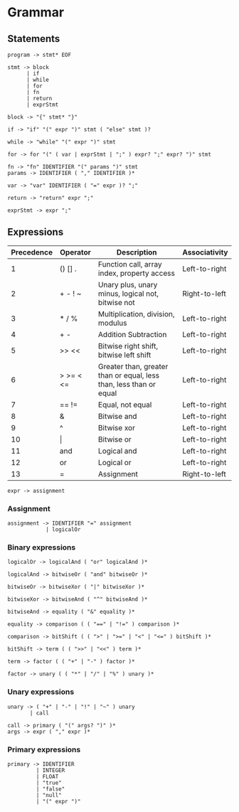 # Grammar

## Statements

```
program -> stmt* EOF
```

```
stmt -> block
      | if
      | while
      | for
      | fn
      | return
      | exprStmt
```

```
block -> "{" stmt* "}"
```

```
if -> "if" "(" expr ")" stmt ( "else" stmt )?
```

```
while -> "while" "(" expr ")" stmt
```

```
for -> for "(" ( var | exprStmt | ";" ) expr? ";" expr? ")" stmt
```

```
fn -> "fn" IDENTIFIER "(" params ")" stmt
params -> IDENTIFIER ( "," IDENTIFIER )*
```

```
var -> "var" IDENTIFIER ( "=" expr )? ";"
```

```
return -> "return" expr ";"
```

```
exprStmt -> expr ";" 
```

## Expressions

| Precedence | Operator  | Description                                                        | Associativity |
|------------|-----------|--------------------------------------------------------------------|---------------|
| 1          | () [] .   | Function call, array index, property access                        | Left-to-right |
| 2          | + - ! ~   | Unary plus, unary minus, logical not, bitwise not                  | Right-to-left |
| 3          | * / %     | Multiplication, division, modulus                                  | Left-to-right |
| 4          | + -       | Addition Subtraction                                               | Left-to-right |
| 5          | >> <<     | Bitwise right shift, bitwise left shift                            | Left-to-right |
| 6          | > >= < <= | Greater than, greater than or equal, less than, less than or equal | Left-to-right |
| 7          | == !=     | Equal, not equal                                                   | Left-to-right |
| 8          | &         | Bitwise and                                                        | Left-to-right |
| 9          | ^         | Bitwise xor                                                        | Left-to-right |
| 10         | \|        | Bitwise or                                                         | Left-to-right |
| 11         | and       | Logical and                                                        | Left-to-right |
| 12         | or        | Logical or                                                         | Left-to-right |
| 13         | =         | Assignment                                                         | Right-to-left |

```
expr -> assignment 
```

### Assignment

```
assignment -> IDENTIFIER "=" assignment 
            | logicalOr
```

### Binary expressions

```
logicalOr -> logicalAnd ( "or" logicalAnd )*
```

```
logicalAnd -> bitwiseOr ( "and" bitwiseOr )*
```

```
bitwiseOr -> bitwiseXor ( "|" bitwiseXor )*
```

```
bitwiseXor -> bitwiseAnd ( "^" bitwiseAnd )*
```

```
bitwiseAnd -> equality ( "&" equality )* 
```

```
equality -> comparison ( ( "==" | "!=" ) comparison )* 
```

```
comparison -> bitShift ( ( ">" | ">=" | "<" | "<=" ) bitShift )* 
```

```
bitShift -> term ( ( ">>" | "<<" ) term )*
```

```
term -> factor ( ( "+" | "-" ) factor )*
```

```
factor -> unary ( ( "*" | "/" | "%" ) unary )*
```

### Unary expressions

```
unary -> ( "+" | "-" | "!" | "~" ) unary
       | call
```

```
call -> primary ( "(" args? ")" )*
args -> expr ( "," expr )*
```

### Primary expressions

```
primary -> IDENTIFIER
         | INTEGER
         | FLOAT
         | "true"
         | "false"
         | "null"
         | "(" expr ")"
```

